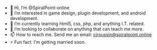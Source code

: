 - 👋 Hi, I’m @SpiralPoint-online
- 👀 I’m interested in game design, plugin development, and android development.
- 🌱 I’m currently learning html5, css, php, and anything I.T. related.
- 💞️ I’m looking to collaborate on anything that can teach me more.
- 📫 How to reach me. Send me an email: cjroussin@spiralpoint.online
- ⚡ Fun fact: I'm getting married soon.

<!---
SpiralPoint-online/SpiralPoint-online is a ✨ special ✨ repository because its `README.md` (this file) appears on your GitHub profile.
You can click the Preview link to take a look at your changes.
--->
